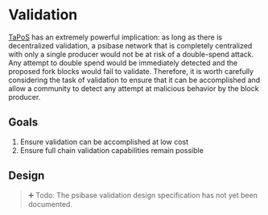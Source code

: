 # Validation

[TaPoS](./tapos.md) has an extremely powerful implication: as long as there is decentralized validation, a psibase network that is completely centralized with only a single producer would not be at risk of a double-spend attack. Any attempt to double spend would be immediately detected and the proposed fork blocks would fail to validate. Therefore, it is worth carefully considering the task of validation to ensure that it can be accomplished and allow a community to detect any attempt at malicious behavior by the block producer.

## Goals

1. Ensure validation can be accomplished at low cost
2. Ensure full chain validation capabilities remain possible

## Design

> ➕ Todo: The psibase validation design specification has not yet been documented.